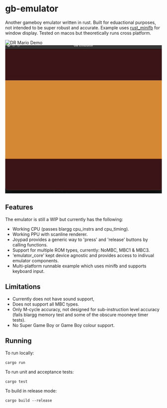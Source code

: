 # gb-emulator
Another gameboy emulator written in rust. Built for eduactional purposes, not intended to be 
super robust and accurate. Example uses [rust_minifb](https://github.com/emoon/rust_minifb) 
for window display. Tested on macos but theoretically runs cross platform. 

![DR Mario Demo](gifs/mario-demo.gif)
![Pokemon Red Intro](gifs/pokemon-red.gif)

## Features
The emulator is still a WIP but currently has the following:

- Working CPU (passes blargg cpu_instrs and cpu_timing).
- Working PPU with scanline renderer.
- Joypad provides a generic way to 'press' and 'release' buttons by calling functions. 
- Support for multiple ROM types, currently: NoMBC, MBC1 & MBC3.
- 'emulator_core' kept device agnostic and provides access to indivual emulator components.
- Multi-platform runnable example which uses minifb and supports keyboard input.

## Limitations
- Currently does not have sound support,
- Does not support all MBC types.
- Only M-cycle accuracy, not designed for sub-instruction level accuracy (fails 
blargg memory test and some of the obscure mooneye timer tests).
- No Super Game Boy or Game Boy colour support.

## Running

To run locally: 

```
cargo run
```

To run unit and acceptance tests:
```
cargo test
```

To build in release mode:

```
cargo build --release
```

